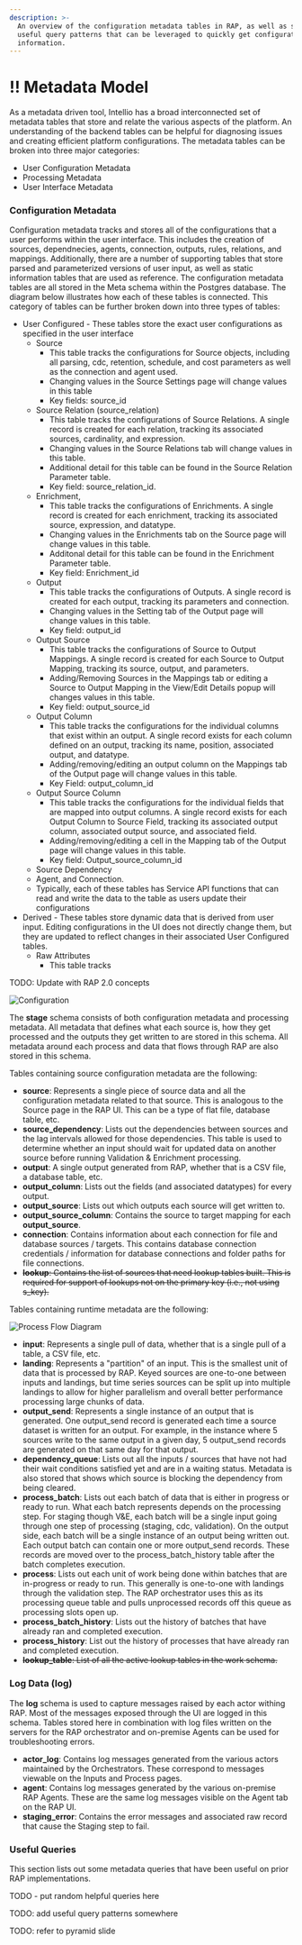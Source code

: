 ```yaml
---
description: >-
  An overview of the configuration metadata tables in RAP, as well as some
  useful query patterns that can be leveraged to quickly get configuration
  information.
---
```


# !! Metadata Model

As a metadata driven tool, Intellio has a broad interconnected set of metadata tables that store and relate the various aspects of the platform. An understanding of the backend tables can be helpful for diagnosing issues and creating efficient platform configurations. The metadata tables can be broken into three major categories:

* User Configuration Metadata
* Processing Metadata
* User Interface Metadata

### Configuration Metadata

Configuration metadata tracks and stores all of the configurations that a user performs within the user interface. This includes the creation of sources, dependnecies, agents, connection, outputs, rules, relations, and mappings. Additionally, there are a number of supporting tables that store parsed and parameterized versions of user input, as well as static information tables that are used as reference. The configuration metadata tables are all stored in the Meta schema within the Postgres database. The diagram below illustrates how each of these tables is connected. This category of tables can be further broken down into three types of tables:

* User Configured - These tables store the exact user configurations as specified in the user interface
  * Source
    * This table tracks the configurations for Source objects, including all parsing, cdc, retention, schedule, and cost parameters as well as the connection and agent used.
    * Changing values in the Source Settings page will change values in this table
    * Key fields: source\_id
  * Source Relation \(source\_relation\)
    * This table tracks the configurations of Source Relations. A single record is created for each relation, tracking its associated sources, cardinality, and expression. 
    * Changing values in the Source Relations tab will change values in this table.
    * Additional detail for this table can be found in the Source Relation Parameter table.
    * Key field: source\_relation\_id.
  * Enrichment, 
    * This table tracks the configurations of Enrichments. A single record is created for each enrichment, tracking its associated source, expression, and datatype.
    * Changing values in the Enrichments tab on the Source page will change values in this table.
    * Additonal detail for this table can be found in the Enrichment Parameter table.
    * Key field: Enrichment\_id
  * Output
    * This table tracks the configurations of Outputs. A single record is created for each output, tracking its parameters and connection.
    * Changing values in the Setting tab of the Output page will change values in this table.
    * Key field: output\_id
  * Output Source
    * This table tracks the configurations of Source to Output Mappings. A single record is created for each Source to Output Mapping, tracking its source, output, and parameters.
    * Adding/Removing Sources in the Mappings tab or editing a Source to Output Mapping in the View/Edit Details popup will changes values in this table.
    * Key field: output\_source\_id
  * Output Column
    * This table tracks the configurations for the individual columns that exist within an output. A single record exists for each column defined on an output, tracking its name, position, associated output, and datatype.
    * Adding/removing/editing an output column on the Mappings tab of the Output page will change values in this table.
    * Key Field: output\_column\_id
  * Output Source Column
    * This table tracks the configurations for the individual fields that are mapped into output columns. A single record exists for each Output Column to Source Field, tracking its associated output column, associated output source, and associated field.
    * Adding/removing/editing a cell in the Mapping tab of the Output page will change values in this table.
    * Key field: Output\_source\_column\_id
  *  Source Dependency
  *  Agent, and Connection.
  * Typically, each of these tables has Service API functions that can read and write the data to the table as users update their configurations
* Derived - These tables store dynamic data that is derived from user input. Editing configurations in the UI does not directly change them, but they are updated to reflect changes in their associated User Configured tables.
  * Raw Attributes
    * This table tracks 

TODO:  Update with RAP 2.0 concepts

![Configuration ](../.gitbook/assets/image%20%28279%29.png)

The **stage** schema consists of both configuration metadata and processing metadata.  All metadata that defines what each source is, how they get processed and the outputs they get written to are stored in this schema.  All metadata around each process and data that flows through RAP are also stored in this schema.

Tables containing source configuration metadata are the following:

* **source**:  Represents a single piece of source data and all the configuration metadata related to that source.  This is analogous to the Source page in the RAP UI.  This can be a type of flat file, database table, etc.
* **source\_dependency**:  Lists out the dependencies between sources and the lag intervals allowed for those dependencies.  This table is used to determine whether an input should wait for updated data on another source before running Validation & Enrichment processing.
* **output**:  A single output generated from RAP, whether that is a CSV file, a database table, etc.
* **output\_column**:  Lists out the fields \(and associated datatypes\) for every output.
* **output\_source**:  Lists out which outputs each source will get written to.
* **output\_source\_column**:  Contains the source to target mapping for each **output\_source**.
* **connection**:  Contains information about each connection for file and database sources / targets.  This contains database connection credentials / information for database connections and folder paths for file connections.
* ~~**lookup**:  Contains the list of sources that need lookup tables built.  This is required for support of lookups not on the primary key \(i.e., not using s\_key\).~~

Tables containing runtime metadata are the following:

![Process Flow Diagram](../.gitbook/assets/image%20%28280%29.png)

* **input**:  Represents a single pull of data, whether that is a single pull of a table, a CSV file, etc.
* **landing**:  Represents a "partition" of an input.  This is the smallest unit of data that is processed by RAP.  Keyed sources are one-to-one between inputs and landings, but time series sources can be split up into multiple landings to allow for higher parallelism and overall better performance processing large chunks of data.
* **output\_send**:  Represents a single instance of an output that is generated.  One output\_send record is generated each time a source dataset is written for an output.  For example, in the instance where 5 sources write to the same output in a given day, 5 output\_send records are generated on that same day for that output.
* **dependency\_queue**:  Lists out all the inputs / sources that have not had their wait conditions satisfied yet and are in a waiting status.  Metadata is also stored that shows which source is blocking the dependency from being cleared.
* **process\_batch**:  Lists out each batch of data that is either in progress or ready to run.  What each batch represents depends on the processing step.  For staging though V&E, each batch will be a single input going through one step of processing \(staging, cdc, validation\).  On the output side, each batch will be a single instance of an output being written out.  Each output batch can contain one or more output\_send records.  These records are moved over to the process\_batch\_history table after the batch completes execution.
* **process**:  Lists out each unit of work being done within batches that are in-progress or ready to run.  This generally is one-to-one with landings through the validation step.  The RAP orchestrator uses this as its processing queue table and pulls unprocessed records off this queue as processing slots open up.
* **process\_batch\_history**:  Lists out the history of batches that have already ran and completed execution.
* **process\_history**:  List out the history of processes that have already ran and completed execution.
* ~~**lookup\_table**:  List of all the active lookup tables in the work schema.~~

### Log Data \(log\)

The **log** schema is used to capture messages raised by each actor withing RAP.  Most of the messages exposed through the UI are logged in this schema.  Tables stored here in combination with log files written on the servers for the RAP orchestrator and on-premise Agents can be used for troubleshooting errors.

* **actor\_log**:  Contains log messages generated from the various actors maintained by the Orchestrators.  These correspond to messages viewable on the Inputs and Process pages.
* **agent**: Contains log messages generated by the various on-premise RAP Agents.  These are the same log messages visible on the Agent tab on the RAP UI.
* **staging\_error**:  Contains the error messages and associated raw record that cause the Staging step to fail.

### Useful Queries

This section lists out some metadata queries that have been useful on prior RAP implementations.

TODO - put random helpful queries here

TODO: add useful query patterns somewhere 

TODO: refer to pyramid slide

### 

